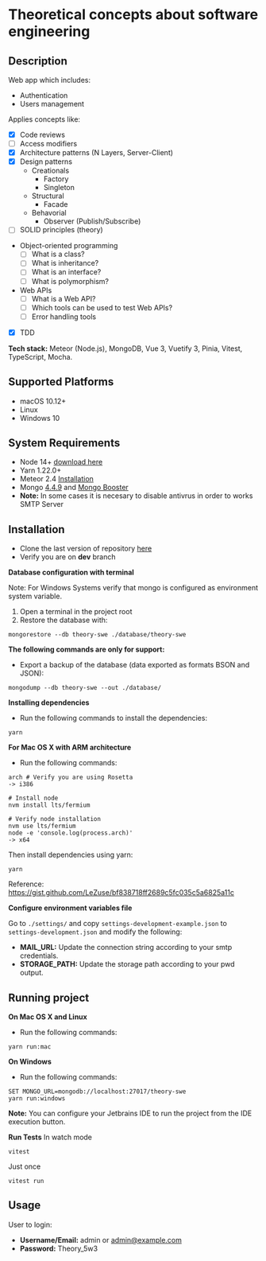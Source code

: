 # Theoretical concepts about software engineering

## Description

Web app which includes:
- Authentication
- Users management

Applies concepts like:

- [X] Code reviews
- [ ] Access modifiers
- [X] Architecture patterns (N Layers, Server-Client)
- [X] Design patterns
  - Creationals
    - Factory
    - Singleton
  - Structural
    - Facade
  - Behavorial
    - Observer (Publish/Subscribe)
- [ ] SOLID principles (theory)
- Object-oriented programming
  - [ ] What is a class?
  - [ ] What is inheritance?
  - [ ] What is an interface?
  - [ ] What is polymorphism?
- Web APIs
  - [ ] What is a Web API?
  - [ ] Which tools can be used to test Web APIs?
  - [ ] Error handling tools
- [X] TDD

**Tech stack:** Meteor (Node.js), MongoDB, Vue 3, Vuetify 3, Pinia, Vitest, TypeScript, Mocha.

Supported Platforms
-------------------

- macOS 10.12+
- Linux
- Windows 10

System Requirements
-------------------

- Node 14+ [download here](https://nodejs.org/es/download/)
- Yarn 1.22.0+
- Meteor 2.4 [Installation](https://www.meteor.com/install)
- Mongo [4.4.9](https://www.mongodb.com/download-center/community) and [Mongo Booster](https://nosqlbooster.com/downloads) 
- **Note:** In some cases it is necesary to disable antivrus in order to works SMTP Server

## Installation

- Clone the last version of repository [here](https://github.com/diavrank/theory-swe.git)
- Verify you are on **dev** branch

**Database configuration with terminal**

Note: For Windows Systems verify that mongo is configured as environment system variable.

1. Open a terminal in the project root
2. Restore the database with:
```shell
mongorestore --db theory-swe ./database/theory-swe
```

**The following commands are only for support:**

- Export a backup of the database (data exported as formats BSON and JSON):
```shell
mongodump --db theory-swe --out ./database/
```

**Installing dependencies**

- Run the following commands to install the dependencies:
```shell
yarn
```

**For Mac OS X with ARM architecture**
- Run the following commands:
```shell
arch # Verify you are using Rosetta
-> i386 

# Install node
nvm install lts/fermium

# Verify node installation
nvm use lts/fermium
node -e 'console.log(process.arch)'
-> x64
```
Then install dependencies using yarn:

```shell
yarn
```

Reference: https://gist.github.com/LeZuse/bf838718ff2689c5fc035c5a6825a11c

**Configure environment variables file**

Go to `./settings/` and copy `settings-development-example.json` to `settings-development.json` and modify the following:

- **MAIL_URL:** Update the connection string according to your smtp credentials.
- **STORAGE_PATH:** Update the storage path according to your pwd output.

Running project
---------------

**On Mac OS X and Linux**
- Run the following commands:
```shell
yarn run:mac
```

**On Windows**
- Run the following commands:
```shell
SET MONGO_URL=mongodb://localhost:27017/theory-swe
yarn run:windows
```


**Note:**
You can configure your Jetbrains IDE to run the project from the IDE execution button.

**Run Tests**
In watch mode
```shell
vitest
```

Just once
```shell
vitest run
```

Usage
---------------

User to login:

 - **Username/Email:** admin or admin@example.com
 - **Password:** Theory_5w3
